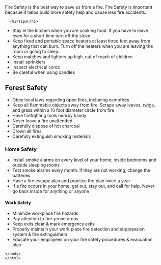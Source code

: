 <!DOCTYPE html>
<html>
    <head>
        <meta charset="utf-8">
        <title>Fire Safety Tips</title>
  </head>
  <body>
<p>Fire Safety is the best way to save us from a fire. Fire Safety is important becasue it helps build more safety help and cause less fire accidents.</p>


      <h1>Tips</h1>
<ul>
<li>Stay in the kitchen when you are cooking food. If you have to leave , even for a short time turn off the stove</li>
<li>Keep fixed and portable space heaters at least three feet away from anything that can burn. Turn off the heaters when you are leaving the room or going to sleep.</li>
    <li>Keep matches and lighters up high, out of reach of children</li>
    <li>Install sprinklers</li>
    <li>Inspect electrical cords</li>
    <li>Be careful when using candles</li>
      </ul>
      <h2>Forest Safety</h2>
<ul>      
    <li>Obey local laws regarding open fires, including campfires</li>
    <li>Keep all flammable objects away from fire. Scrape away leaves, twigs, and grass within a 10 foot diameter circle from fire</li>
    <li>Have firefighting tools nearby handy</li>
    <li>Never leave a fire unattended</li>
    <li>Carefully dispose of hot charcoal</li>
    <li>Drown all fires</li>
    <li>Carefully extinguish smoking materials</li>
      </ul>
      <h3>Home Safety</h3>
      <ul>
<li>Install smoke alarms on every level of your home, inside bedrooms and outside sleeping rooms</li>
          <li>Test smoke alarms every month. If they are not working, change the batteries</li>
          <li>Have a fire escape plan and practice the plan twice a year</li>
<li>If a fire occurs in your home, get out, stay out, and call for help. Never go back inside for anything or anyone</li>
      </ul>
      <h4>Work Safety</h4>
      <ul>
          <li>Minimize workplace fire hazards</li>
          <li>Pay attention to fire-prone areas</li>
          <li>Keep exits clear & mark emergency exits</li>
          <li>Properly maintain your work place fire detection and suppression system & fire extinguishers</li>
          <li>Educate your employees on your fire safety procedures & evacuation plan</li>
      </ul>

    </body>
    </html>
